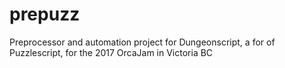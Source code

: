 # prepuzz
Preprocessor and automation project for Dungeonscript, a for of Puzzlescript, for the 2017 OrcaJam in Victoria BC
